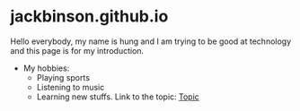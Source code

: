 # jackbinson.github.io
Hello everybody, my name is hung and I am trying to be good at technology and this page is for my introduction.
- My hobbies:
     - Playing sports
     - Listening to music
     - Learning new stuffs.
Link to the topic:
[Topic](https://jack.github.io/)
